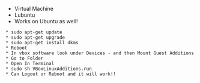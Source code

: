 * Virtual Machine
* Lubuntu
* Works on Ubuntu as well!

```
* sudo apt-get update
* sudo apt-get upgrade
* sudo apt-get install dkms
* Reboot
* In vbox software look under Devices - and then Mount Guest Additions
* Go to Folder
* Open In Terminal
* sudo sh VBoxLinuxAdditions.run
* Can Logout or Reboot and it will work!!
```


